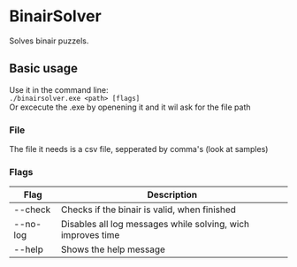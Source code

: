 # BinairSolver
Solves binair puzzels.

## Basic usage
Use it in the command line:\
`./binairsolver.exe <path> [flags]`\
Or excecute the .exe by openening it and it wil ask for the file path
### File
The file it needs is a csv file, sepperated by comma's (look at samples)
### Flags
| Flag  | Description |
| ------------- | ------------- |
| --check  | Checks if the binair is valid, when finished  |
| --no-log  | Disables all log messages while solving, wich improves time |
| --help  | Shows the help message  |
